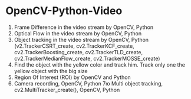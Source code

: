 # OpenCV-Python-Video
1. Frame Difference in the video stream by OpenCV, Python
2. Optical Flow in the video stream by OpenCV, Python
3. Object tracking  in the video stream by OpenCV, Python (v2.TrackerCSRT_create, cv2.TrackerKCF_create, cv2.TrackerBoosting_create, cv2.TrackerTLD_create, cv2.TrackerMedianFlow_create, cv2.TrackerMOSSE_create)
4. Find the object with the yellow color and track him. Track only one the yellow object with the big size
5. Region Of Interest (ROI) by OpenCV and Python
6. Сamera recording, OpenCV, Python
7ю Multi object tracking, cv2.MultiTracker_create(), OpenCV, Python
